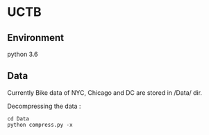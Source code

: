 # UCTB

## Environment

python 3.6

## Data

Currently Bike data of NYC, Chicago and DC are stored in /Data/ dir. 

Decompressing the data : 

```
cd Data
python compress.py -x
```

